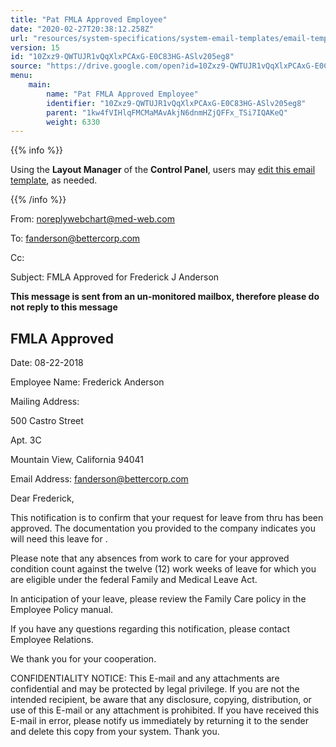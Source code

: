 ```yaml
---
title: "Pat FMLA Approved Employee"
date: "2020-02-27T20:38:12.258Z"
url: "resources/system-specifications/system-email-templates/email-templates-from-chart/pat-fmla-approved-employee.html"
version: 15
id: "10Zxz9-QWTUJR1vQqXlxPCAxG-E0C83HG-ASlv205eg8"
source: "https://drive.google.com/open?id=10Zxz9-QWTUJR1vQqXlxPCAxG-E0C83HG-ASlv205eg8"
menu:
    main:
        name: "Pat FMLA Approved Employee"
        identifier: "10Zxz9-QWTUJR1vQqXlxPCAxG-E0C83HG-ASlv205eg8"
        parent: "1kw4fVIHlqFMCMaMAvAkjN6dnmHZjQFFx_TSi7IQAKeQ"
        weight: 6330
---
```









{{% info %}}

Using the **Layout Manager** of the **Control Panel**, users may [edit this email template](https://system/?f=admin&subfunc=layout_manager&search_for=email&layout_search=Go&lv_layout_manager_limit=0&opp=edit&doc_type=EFAE&old_module=Email&old_name=Pat+FMLA+Approved+Employee&active=0), as needed.

{{% /info %}}


From: noreplywebchart@med-web.com

To: fanderson@bettercorp.com

Cc:

Subject: FMLA Approved for Frederick J Anderson



****This message is sent from an un-monitored mailbox, therefore please do not reply to this message****

## FMLA Approved

Date: 08-22-2018

Employee Name: Frederick Anderson

Mailing Address:

500 Castro Street

Apt. 3C

Mountain View, California 94041

Email Address: fanderson@bettercorp.com



Dear Frederick,

This notification is to confirm that your request for leave from thru has been approved. The documentation you provided to the company indicates you will need this leave for .

Please note that any absences from work to care for your approved condition count against the twelve (12) work weeks of leave for which you are eligible under the federal Family and Medical Leave Act.

In anticipation of your leave, please review the Family Care policy in the Employee Policy manual.

If you have any questions regarding this notification, please contact Employee Relations.

We thank you for your cooperation.





CONFIDENTIALITY NOTICE: This E-mail and any attachments are confidential and may be protected by legal privilege. If you are not the intended recipient, be aware that any disclosure, copying, distribution, or use of this E-mail or any attachment is prohibited. If you have received this E-mail in error, please notify us immediately by returning it to the sender and delete this copy from your system. Thank you.

